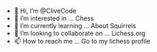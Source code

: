 - 👋 Hi, I’m @CliveCode
- 👀 I’m interested in ... Chess
- 🌱 I’m currently learning ... About Squirrels
- 💞️ I’m looking to collaborate on ... Lichess.org
- 📫 How to reach me ... Go to my lichess profile

<!---
CliveCode/CliveCode is a ✨ special ✨ repository because its `README.md` (this file) appears on your GitHub profile.
You can click the Preview link to take a look at your changes.
--->
